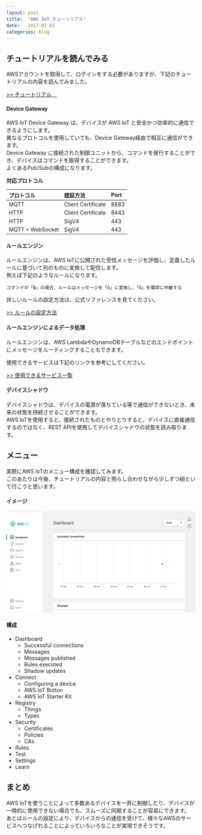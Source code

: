 ```yaml
---
layout: post
title:  "AWS IoT チュートリアル"
date:   2017-02-03
categories: blog
---
```


## チュートリアルを読んでみる

AWSアカウントを取得して、ログインをする必要がありますが、下記のチュートリアルの内容を読んでみました。  

[>> チュートリアル　](https://ap-northeast-1.console.aws.amazon.com/iotv2/home?region=ap-northeast-1#/tutorial-intro)

#### Device Gateway

AWS IoT Device Gateway は、デバイスが AWS IoT と安全かつ効率的に通信できるようにします。  
異なるプロトコルを使用していても、Device Gateway経由で相互に通信ができます。  
Device Gateway に接続された制御ユニットから、コマンドを発行することができ、デバイスはコマンドを取得することができます。  
よくあるPub/Subの構成になります。

**対応プロトコル**  

|プロトコル|認証方法|Port|
|:---|:---|:---|
|MQTT|Client Certificate|8883|
|HTTP|Client Certificate|8443|
|HTTP|SigV4|443|
|MQTT + WebSocket|SigV4|443|

#### ルールエンジン

ルールエンジンは、AWS IoTに公開された受信メッセージを評価し、定義したルールに基づいて別のものに変換して配信します。  
例えば下記のようなルールになります。

```
コマンドが「B」の場合、ルールはメッセージを「G」に変換し、「G」を電球に中継する
```

詳しいルールの設定方法は、公式リファレンスを見てください。  

[>> ルールの設定方法](http://docs.aws.amazon.com/iot/latest/developerguide/iot-rules.html)

#### ルールエンジンによるデータ処理

ルールエンジンは、AWS LambdaやDynamoDBテーブルなどのエンドポイントにメッセージをルーティングすることもできます。  

使用できるサービスは下記のリンクを参考にしてください。  

[>> 使用できるサービス一覧](
http://docs.aws.amazon.com/iot/latest/developerguide/iot-rule-actions.html)

#### デバイスシャドウ

デバイスシャドウは、デバイスの電源が落ちている等で通信ができないとき、未来の状態を持続させることができます。  
AWS IoTを使用すると、接続されたものとやりとりすると、デバイスに直接通信するのではなく、REST APIを使用してデバイスシャドウの状態を読み取ります。

## メニュー

実際にAWS IoTのメニュー構成を確認してみます。  
このあたりは今後、チュートリアルの内容と照らし合わせながら少しずつ紐といて行こうと思います。

#### イメージ

![dashboard](/images/2017-01-28-dashboard.png)

#### 構成

- Dashboard
  - Successful connections
  - Messages
  - Messages published
  - Rules executed
  - Shadow updates
- Connect
  - Configuring a device
  - AWS IoT Button
  - AWS IoT Starter Kit
- Registry
  - Things
  - Types
- Security
  - Certificates
  - Policies
  - CAs
- Rules
- Test
- Settings
- Learn

## まとめ

AWS IoTを使うことによって多数あるデバイスを一斉に制御したり、デバイスが一時的に使用できない場合でも、スムーズに同期することが容易にできます。  
あとはルールの設定により、デバイスからの通信を受けて、様々なAWSのサービスへつなげれることによっていろいろなことが実現できそうです。
